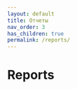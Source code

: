 ```yaml
---
layout: default
title: Отчеты
nav_order: 3
has_children: true
permalink: /reports/
---
```


# Reports